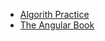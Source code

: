 - [Algorith Practice][Algorithm Practice]
- [The Angular Book][The Angular Book]

[Algorithm Practice]: https://protegejj.gitbook.io/algorithm-practice
[The Angular Book]:https://angular-book.dev/
